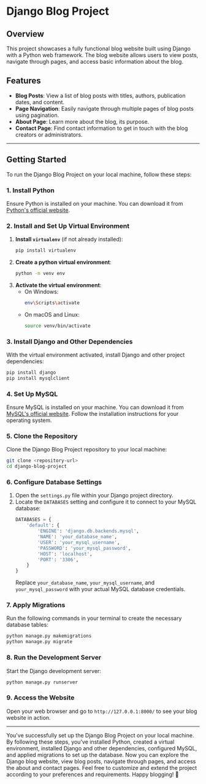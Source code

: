 # Django Blog Project

## Overview
This project showcases a fully functional blog website built using Django with a Python web framework. The blog website allows users to view posts, navigate through pages, and access basic information about the blog.

## Features
- **Blog Posts**: View a list of blog posts with titles, authors, publication dates, and content.
- **Page Navigation**: Easily navigate through multiple pages of blog posts using pagination.
- **About Page**: Learn more about the blog, its purpose.
- **Contact Page**: Find contact information to get in touch with the blog creators or administrators.
---

## Getting Started
To run the Django Blog Project on your local machine, follow these steps:

### 1. Install Python
Ensure Python is installed on your machine. You can download it from [Python's official website](https://www.python.org/downloads/).

### 2. Install and Set Up Virtual Environment
1. **Install `virtualenv`** (if not already installed):
    ```sh
    pip install virtualenv
    ```
2. **Create a python virtual environment**:
    ```sh
    python -m venv env
    ```
3. **Activate the virtual environment**:
    - On Windows:
        ```sh
        env\Scripts\activate
        ```
    - On macOS and Linux:
        ```sh
        source venv/bin/activate
        ```

### 3. Install Django and Other Dependencies
With the virtual environment activated, install Django and other project dependencies:
```sh
pip install django
pip install mysqlclient
```

### 4. Set Up MySQL
Ensure MySQL is installed on your machine. You can download it from [MySQL's official website](https://dev.mysql.com/downloads/installer/). Follow the installation instructions for your operating system.

### 5. Clone the Repository
Clone the Django Blog Project repository to your local machine:
```sh
git clone <repository-url>
cd django-blog-project
```

### 6. Configure Database Settings
1. Open the `settings.py` file within your Django project directory.
2. Locate the `DATABASES` setting and configure it to connect to your MySQL database:
    ```python
    DATABASES = {
        'default': {
            'ENGINE': 'django.db.backends.mysql',
            'NAME': 'your_database_name',
            'USER': 'your_mysql_username',
            'PASSWORD': 'your_mysql_password',
            'HOST': 'localhost',
            'PORT': '3306',
        }
    }
    ```
    Replace `your_database_name`, `your_mysql_username`, and `your_mysql_password` with your actual MySQL database credentials.

### 7. Apply Migrations
Run the following commands in your terminal to create the necessary database tables:
```sh
python manage.py makemigrations
python manage.py migrate
```

### 8. Run the Development Server
Start the Django development server:
```sh
python manage.py runserver
```

### 9. Access the Website
Open your web browser and go to `http://127.0.0.1:8000/` to see your blog website in action.

***
You've successfully set up the Django Blog Project on your local machine. By following these steps, you've installed Python, created a virtual environment, installed Django and other dependencies, configured MySQL, and applied migrations to set up the database.
Now you can explore the Django blog website, view blog posts, navigate through pages, and access the about and contact pages. Feel free to customize and extend the project according to your preferences and requirements.
Happy blogging! 🎉
